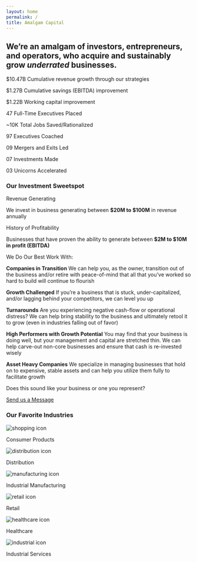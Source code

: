 ```yaml
---
layout: home
permalink: /
title: Amalgam Capital
---
```

<section data-aos="fade" data-aos-delay="1000" class="hero home-section row">
	<div class="col-lg-10 col-lg-offset-1">
		<h2 class="h1">We’re an amalgam of investors, entrepreneurs, and operators, who acquire and sustainably grow <em>underrated</em> businesses.</h2>
	</div>
</section>
<section data-aos="fade" data-aos-delay="1000" class="numbers home-section block-container row align-items-center equal-blocks">
	<div class="em-block col-xs-12 col-sm-6 col-lg-4">
		<div class="block-content">
			<p><span class="large">$10.47B</span> Cumulative revenue growth through our strategies</p>
		</div>
	</div>
	<div class="em-block col-xs-12 col-sm-6 col-lg-4">
		<div class="block-content">
			<p><span class="large">$1.27B</span> Cumulative savings (EBITDA) improvement</p>
		</div>
	</div>	
	<div class="em-block col-xs-12 col-sm-6 col-lg-4">
		<div class="block-content">
			<p><span class="large">$1.22B</span> Working capital improvement</p>
		</div>
	</div>		
	<div class="em-block col-xs-12 col-sm-6 col-lg-4">
		<div class="block-content">
			<p> <span class="large">47</span> Full-Time Executives Placed</p>
		</div>
	</div>			
	<div class="em-block col-xs-12 col-sm-6 col-lg-4">
		<div class="block-content">
			<p><span class="large">~10K</span> Total Jobs Saved/Rationalized</p>
		</div>
	</div>				
	<div class="em-block col-xs-12 col-sm-6 col-lg-4">
		<div class="block-content">
			<p><span class="large">97</span> Executives Coached</p>
		</div>
	</div>					
	<div class="em-block col-xs-12 col-sm-6 col-lg-4">
		<div class="block-content">
			<p><span class="large">09</span> Mergers and Exits Led</p>
		</div>
	</div>						
	<div class="em-block col-xs-12 col-sm-6 col-lg-4">
		<div class="block-content">
			<p><span class="large">07</span> Investments Made</p>
		</div>
	</div>							
	<div class="em-block col-xs-12 col-sm-6 col-lg-4">
		<div class="block-content">
			<p><span class="large">03</span> Unicorns Accelerated</p>
		</div>
	</div>								
</section>
<section data-aos="fade" data-aos-delay="100" class="home-section criteria row">
	<div class="col-lg-10 col-lg-offset-1">
		<div class="criteria-content">
			<h3 class="h1">Our Investment Sweetspot</h3>
			<p class="large">Revenue Generating</p>
			<p>We invest in business generating between <b>$20M to $100M</b> in revenue annually</p>
			<p class="large">History of Profitability</p>
			<p>Businesses that have proven the ability to generate between <b>$2M to $10M in profit (EBITDA)</b></p>
			<p class="large">We Do Our Best Work With:</p>
			<div class="row nogutters">
				<div class="col-md-6">
					<p><strong>Companies in Transition</strong>
					We can help you, as the owner, transition out of the business and/or retire with peace-of-mind that all that you’ve worked so hard to build will continue to flourish</p>
					<p><strong>Growth Challenged</strong>
					If you’re a business that is stuck, under-capitalized, and/or lagging behind your competitors, we can level you up</p>
					<p><strong>Turnarounds</strong>
					Are you experiencing negative cash-flow or operational distress? We can help bring stability to the business and ultimately retool it to grow (even in industries falling out of favor)</p>
				</div>
				<div class="col-md-6">
					<p><strong>High Performers with Growth Potential</strong>
					You may find that your business is doing well, but your management and capital are stretched thin. We can help carve-out non-core businesses and ensure that cash is re-invested wisely</p>
					<p><strong>Asset Heavy Companies</strong>
					We specialize in managing businesses that hold on to expensive, stable assets and can help you utilize them fully to facilitate growth</p>
				</div>
			</div>
			<p class="large">Does this sound like your business or one you represent?</p>
			<a class="btn-primary btn-large" href="mailto:intro@amalgamcapital.com">Send us a Message</a>
		</div>
	</div>
</section>
<section  data-aos="fade" data-aos-delay="100" class="home-section industries row block-container equal-blocks align-items-center">
	<h3 class="h1 col-lg-10 col-lg-offset-1">Our Favorite Industries</h3>
	<div class="em-block col-xs-12 col-sm-6 col-lg-4">
		<div class="block-content">
			<img alt="shopping icon" src="../images/ic-shopping.svg">
			<p class="large">Consumer Products</p>
		</div>
	</div>
	<div class="em-block col-xs-12 col-sm-6 col-lg-4">
		<div class="block-content">
			<img alt="distribution icon" src="../images/ic-distribution.svg">
			<p class="large">Distribution</p>
		</div>
	</div>	
	<div class="em-block col-xs-12 col-sm-6 col-lg-4">
		<div class="block-content">
			<img alt="manufacturing icon" src="../images/ic-manufacturing.svg">
			<p class="large">Industrial Manufacturing</p>
		</div>
	</div>	
	<div class="em-block col-xs-12 col-sm-6 col-lg-4">
		<div class="block-content">
			<img alt="retail icon" src="../images/ic-retail.svg">
			<p class="large">Retail</p>
		</div>
	</div>	
	<div class="em-block col-xs-12 col-sm-6 col-lg-4">
		<div class="block-content">
			<img alt="healthcare icon" src="../images/ic-healthcare.svg">
			<p class="large">Healthcare</p>
		</div>
	</div>	
	<div class="em-block col-xs-12 col-sm-6 col-lg-4">
		<div class="block-content">
			<img alt="industrial icon" src="../images/ic-industrial.svg">
			<p class="large">Industrial Services</p>
		</div>
	</div>	
</section>
<section data-aos="fade" data-aos-delay="100" class="home-section process">
</section>
